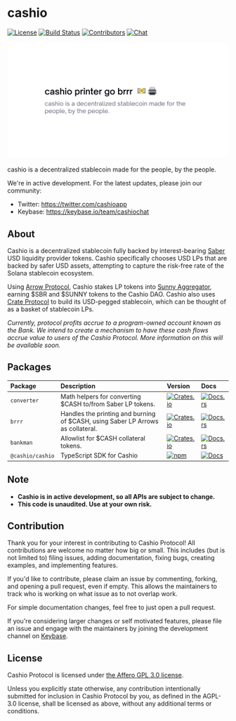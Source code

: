 # cashio

[![License](https://img.shields.io/crates/l/bankman)](https://github.com/cashioapp/cashio/blob/master/LICENSE.md)
[![Build Status](https://img.shields.io/github/workflow/status/cashioapp/cashio/E2E/master)](https://github.com/cashioapp/cashio/actions/workflows/programs-e2e.yml?query=branch%3Amaster)
[![Contributors](https://img.shields.io/github/contributors/cashioapp/cashio)](https://github.com/cashioapp/cashio/graphs/contributors)
[![Chat](https://img.shields.io/badge/chat-on%20keybase-success)](https://keybase.io/team/cashiochat)

![Cashio](/images/cashio.png)

cashio is a decentralized stablecoin made for the people, by the people.

We're in active development. For the latest updates, please join our community:

- Twitter: https://twitter.com/cashioapp
- Keybase: https://keybase.io/team/cashiochat

## About

Cashio is a decentralized stablecoin fully backed by interest-bearing [Saber](https://saber.so) USD liquidity provider tokens. Cashio specifically chooses USD LPs that are backed by safer USD assets, attempting to capture the risk-free rate of the Solana stablecoin ecosystem.

Using [Arrow Protocol](https://arrowprotocol.com), Cashio stakes LP tokens into [Sunny Aggregator](https://sunny.ag), earning $SBR and $SUNNY tokens to the Cashio DAO. Cashio also uses [Crate Protocol](https://crateprotocol.com) to build its USD-pegged stablecoin, which can be thought of as a basket of stablecoin LPs.

_Currently, protocol profits accrue to a program-owned account known as the Bank. We intend to create a mechanism to have these cash flows accrue value to users of the Cashio Protocol. More information on this will be available soon._

## Packages

| Package          | Description                                                                     | Version                                                                                                 | Docs                                                                                   |
| :--------------- | :------------------------------------------------------------------------------ | :------------------------------------------------------------------------------------------------------ | :------------------------------------------------------------------------------------- |
| `converter`      | Math helpers for converting $CASH to/from Saber LP tokens.                      | [![Crates.io](https://img.shields.io/crates/v/converter)](https://crates.io/crates/converter)           | [![Docs.rs](https://docs.rs/converter/badge.svg)](https://docs.rs/converter)           |
| `brrr`           | Handles the printing and burning of $CASH, using Saber LP Arrows as collateral. | [![Crates.io](https://img.shields.io/crates/v/brrr)](https://crates.io/crates/brrr)                     | [![Docs.rs](https://docs.rs/brrr/badge.svg)](https://docs.rs/brrr)                     |
| `bankman`        | Allowlist for $CASH collateral tokens.                                          | [![Crates.io](https://img.shields.io/crates/v/bankman)](https://crates.io/crates/bankman)               | [![Docs.rs](https://docs.rs/bankman/badge.svg)](https://docs.rs/cashio)                |
| `@cashio/cashio` | TypeScript SDK for Cashio                                                       | [![npm](https://img.shields.io/npm/v/@cashio/cashio.svg)](https://www.npmjs.com/package/@cashio/cashio) | [![Docs](https://img.shields.io/badge/docs-typedoc-blue)](https://docs.cashio.app/ts/) |

## Note

- **Cashio is in active development, so all APIs are subject to change.**
- **This code is unaudited. Use at your own risk.**

## Contribution

Thank you for your interest in contributing to Cashio Protocol! All contributions are welcome no
matter how big or small. This includes (but is not limited to) filing issues,
adding documentation, fixing bugs, creating examples, and implementing features.

If you'd like to contribute, please claim an issue by commenting, forking, and
opening a pull request, even if empty. This allows the maintainers to track who
is working on what issue as to not overlap work.

For simple documentation changes, feel free to just open a pull request.

If you're considering larger changes or self motivated features, please file an issue
and engage with the maintainers by joining the development channel on [Keybase](https://keybase.io/team/cashiochat).

## License

Cashio Protocol is licensed under [the Affero GPL 3.0 license](/LICENSE.txt).

Unless you explicitly state otherwise, any contribution intentionally submitted for inclusion in Cashio Protocol by you, as defined in the AGPL-3.0 license, shall be licensed as above, without any additional terms or conditions.
